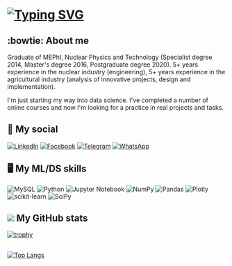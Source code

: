 # [![Typing SVG](https://readme-typing-svg.herokuapp.com?color=%2336BCF7&lines=Hi!+👋+I'm+Igor+😄+)](https://git.io/typing-svg)

## :bowtie: About me
Graduate of MEPhI, Nuclear Physics and Technology (Specialist degree 2014, Master's degree 2016, Postgraduate degree 2020). 5+ years experience in the nuclear industry (engineering), 5+ years experience in the agricultural industry (analysis of innovative projects, design and implementation).

I'm just starting my way into data science. I've completed a number of online courses and now I'm looking for a practice in real projects and tasks.


<!---![GitHub User's stars](https://img.shields.io/github/stars/IgorAbalakin?style=social)--->


## 💬 My social
[![LinkedIn](https://img.shields.io/badge/linkedin-%230077B5.svg?style=for-the-badge&logo=linkedin&logoColor=white)](https://www.linkedin.com/in/abalakinigor/)
[![Facebook](https://img.shields.io/badge/Facebook-%231877F2.svg?style=for-the-badge&logo=Facebook&logoColor=white)](https://www.facebook.com/igor.abalakin.9/)
[![Telegram](https://img.shields.io/badge/Telegram-2CA5E0?style=for-the-badge&logo=telegram&logoColor=white)](https://t.me/IgorAbalakin)
[![WhatsApp](https://img.shields.io/badge/WhatsApp-25D366?style=for-the-badge&logo=whatsapp&logoColor=white)](https://wa.me/79250485513/)

## 🖥️ My ML/DS skills
![MySQL](https://img.shields.io/badge/mysql-%2300f.svg?style=for-the-badge&logo=mysql&logoColor=white)
![Python](https://img.shields.io/badge/python-3670A0?style=for-the-badge&logo=python&logoColor=ffdd54)
![Jupyter Notebook](https://img.shields.io/badge/jupyter-%23FA0F00.svg?style=for-the-badge&logo=jupyter&logoColor=white)
![NumPy](https://img.shields.io/badge/numpy-%23013243.svg?style=for-the-badge&logo=numpy&logoColor=white)
![Pandas](https://img.shields.io/badge/pandas-%23150458.svg?style=for-the-badge&logo=pandas&logoColor=white)
![Plotly](https://img.shields.io/badge/Plotly-%233F4F75.svg?style=for-the-badge&logo=plotly&logoColor=white)
![scikit-learn](https://img.shields.io/badge/scikit--learn-%23F7931E.svg?style=for-the-badge&logo=scikit-learn&logoColor=white)
![SciPy](https://img.shields.io/badge/SciPy-%230C55A5.svg?style=for-the-badge&logo=scipy&logoColor=%white)

## ![](https://www.nadarifki.com/_nuxt/img/github.2536ea4.svg) My GitHub stats
[![trophy](https://github-profile-trophy.vercel.app/?username=IgorAbalakin)](https://github.com/IgorAbalakin/github-profile-trophy)

## 
[![Top Langs](https://github-readme-stats.vercel.app/api/top-langs/?username=IgorAbalakin&layout=compact)](https://github.com/IgorAbalakin/github-readme-stats)

<!---![Jokes Card](https://readme-jokes.vercel.app/api)--->

<!---
IgorAbalakin/IgorAbalakin is a ✨ special ✨ repository because its `README.md` (this file) appears on your GitHub profile.
You can click the Preview link to take a look at your changes.
--->
